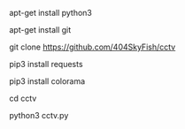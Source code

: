 apt-get install python3

apt-get install git

git clone https://github.com/404SkyFish/cctv

pip3 install requests

pip3 install colorama

cd cctv

python3 cctv.py
